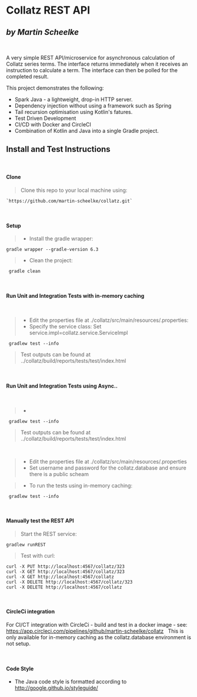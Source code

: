 # Collatz REST API
_by Martin Scheelke_
---
&nbsp;
&nbsp;

A very simple REST API/microservice for asynchronous calculation of Collatz series terms.
The interface returns immediately when it receives an instruction to calculate a term. The interface
can then be polled for the completed result.
 
This project demonstrates the following:

- Spark Java - a lightweight, drop-in HTTP server.
- Dependency injection without using a framework such as Spring
- Tail recursion optimisation using Kotlin's fatures.
- Test Driven Development
- CI/CD with Docker and CircleCI
- Combination of Kotlin and Java into a single Gradle project.

## Install and Test Instructions 

&nbsp;
&nbsp;

#### Clone
 
> Clone this repo to your local machine using:
```
`https://github.com/martin-scheelke/collatz.git`
```

&nbsp;  

#### Setup

> - Install the gradle wrapper: 
  ```shell script
  gradle wrapper --gradle-version 6.3
  ```
> - Clean the project:
 ```shell script
  gradle clean
  ```


&nbsp;

#### Run Unit and Integration Tests with in-memory caching

&nbsp;

> - Edit the properties file at ./collatz/src/main/resources/.properties:
> - Specify the service class: Set service.impl=collatz.service.ServiceImpl

```shell script
 gradlew test --info
 ```

> Test outputs can be found at ../collatz/build/reports/tests/test/index.html

&nbsp;

#### Run Unit and Integration Tests using Async..

&nbsp;
> - 
```shell script
 gradlew test --info
 ```

> Test outputs can be found at ../collatz/build/reports/tests/test/index.html

&nbsp;
> - Edit the properties file at ./collatz/src/main/resources/.properties
> - Set  username and password for the collatz.database and ensure there is a public scheam

> - To run the tests using in-memory caching:
```shell script
 gradlew test --info
 ```

&nbsp;

#### Manually test the REST API

> Start the REST service:

```shell script
gradlew runREST
```

> Test with curl:
```shell script
curl -X PUT http://localhost:4567/collatz/323
curl -X GET http://localhost:4567/collatz/323
curl -X GET http://localhost:4567/collatz
curl -X DELETE http://localhost:4567/collatz/323
curl -X DELETE http://localhost:4567/collatz
```
&nbsp;

#### CircleCi integration

For CI/CT integration with CircleCi - build and test in a docker image - see:
&nbsp;
https://app.circleci.com/pipelines/github/martin-scheelke/collatz
&nbsp;
This is only available for in-memory caching as the collatz.database environment is not setup.

&nbsp;

#### Code Style

- The Java code style is formatted according to http://google.github.io/styleguide/